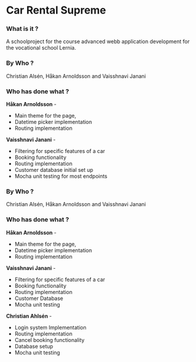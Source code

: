 # Car Rental Supreme
### What is it ?
A schoolproject for the course advanced webb application development for the vocational school Lernia.

### By Who ?
Christian Alsén, Håkan Arnoldsson and Vaisshnavi Janani

### Who has done what ?

**Håkan Arnoldsson** -

* Main theme for the page,
* Datetime picker implementation
* Routing implementation

**Vaisshnavi Janani** -
* Filtering for specific features of a car
* Booking functionality
* Routing implementation
* Customer database initial set up
* Mocha unit testing for most endpoints

### By Who ?
Christian Alsén, Håkan Arnoldsson and Vaisshnavi Janani

### Who has done what ?

**Håkan Arnoldsson** - 

* Main theme for the page,
* Datetime picker implementation
* Routing implementation

**Vaisshnavi Janani** -
* Filtering for specific features of a car
* Booking functionality
* Routing implementation
* Customer Database
* Mocha unit testing


**Christian Ahlsén** -
* Login system Implementation
* Routing implementation
* Cancel booking functionality
* Database setup
* Mocha unit testing
